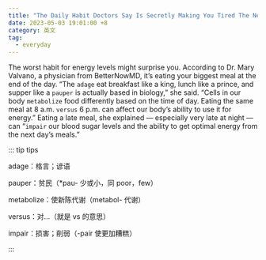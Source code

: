 ```yaml
---
title: "The Daily Habit Doctors Say Is Secretly Making You Tired The Next Day"
date: 2023-05-03 19:01:00 +8
category: 英文
tag:
  - everyday
---
```


The worst habit for energy levels might surprise you. According to Dr. Mary Valvano, a physician from BetterNowMD, it’s eating your biggest meal at the end of the day. “The `adage` eat breakfast like a king, lunch like a prince, and supper like a `pauper` is actually based in biology,” she said. “Cells in our body `metabolize` food differently based on the time of day. Eating the same meal at 8 a.m. `versus` 6 p.m. can affect our body’s ability to use it for energy.” Eating a late meal, she explained ― especially very late at night ― can “`impair` our blood sugar levels and the ability to get optimal energy from the next day’s meals.”

::: tip tips

adage：格言；谚语

pauper：贫民（\*pau- 少或小，同 poor，few）

metabolize：使新陈代谢（metabol- 代谢）

versus：对...（就是 vs 的意思）

impair：损害；削弱（-pair 使更加糟糕）

:::
